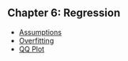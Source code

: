 ## Chapter 6: Regression
- [Assumptions](https://github.com/EducationShinyAppTeam/Assumptions)
- [Overfitting](https://github.com/EducationShinyAppTeam/Overfitting)
- [QQ Plot](https://github.com/EducationShinyAppTeam/QQ_Plot)
